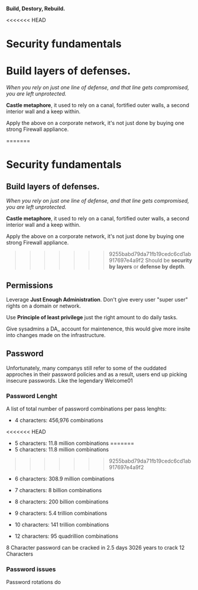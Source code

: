 **Build, Destory, Rebuild.**

<<<<<<< HEAD

# Security fundamentals # 


# Build layers of defenses. #

_When you rely on just one line of defense, and that line gets compromised, you are left unprotected._

**Castle metaphore**, it used to rely on a canal, fortified outer walls, a second interior wall and a keep within.

Apply the above on a corporate network, it's not just done by buying one strong Firewall appliance.

=======
# Security fundamentals # 


## Build layers of defenses. ##

_When you rely on just one line of defense, and that line gets compromised, you are left unprotected._

**Castle metaphore**, it used to rely on a canal, fortified outer walls, a second interior wall and a keep within.

Apply the above on a corporate network, it's not just done by buying one strong Firewall appliance.

>>>>>>> 9255babd79da71fb19cedc6cd1ab917697e4a9f2
Should be **security by layers** or **defense by depth**.

## Permissions ##
Leverage **Just Enough Administration**.
Don't give every user "super user" rights on a domain or network.

Use **Principle of least privilege** just the right amount to do daily tasks.

Give sysadmins a DA_ account for maintenence, this would give more insite into changes made on the infrastructure. 

## Password ##

Unfortunately, many companys still refer to some of the ouddated approches in their password policies and as a result, users end up picking insecure passwords.
Like the legendary Welcome01

### Password Lenght ###

A list of total number of password combinations per pass lenghts:
*  4 characters: 456,976 combinations

<<<<<<< HEAD
* 5 characters: 11.8 million combinations
=======
*  5 characters: 11.8 million combinations
>>>>>>> 9255babd79da71fb19cedc6cd1ab917697e4a9f2

* 6 characters: 308.9 million combinations

* 7 characters: 8 billion combinations

* 8 characters: 200 billion combinations

* 9 characters: 5.4 trillion combinations

* 10 characters: 141 trillion combinations

* 12 characters: 95 quadrillion combinations

8 Character password can be cracked in 2.5 days
3026 years to crack 12 Characters

### Password issues ###

Password rotations do
